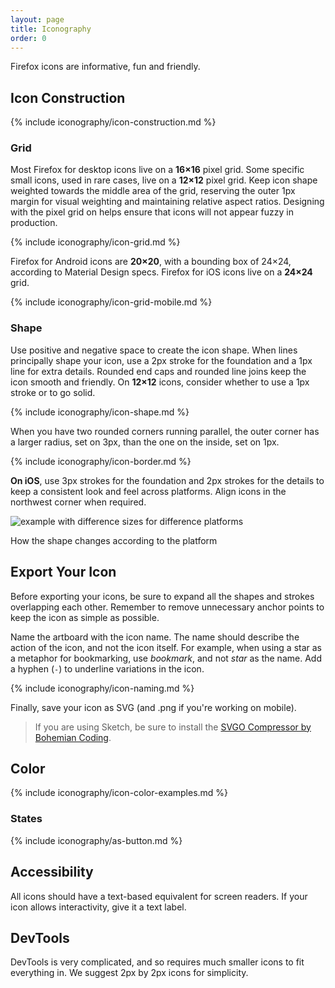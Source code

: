 ```yaml
---
layout: page
title: Iconography
order: 0
---
```


Firefox icons are informative, fun and friendly.

## Icon Construction

{% include iconography/icon-construction.md %}

### Grid

Most Firefox for desktop icons live on a **16×16** pixel grid. Some specific small icons, used in rare cases, live on a **12×12** pixel grid. Keep icon shape weighted towards the middle area of the grid, reserving the outer 1px margin for visual weighting and maintaining relative aspect ratios. Designing with the pixel grid on helps ensure that icons will not appear fuzzy in production.

{% include iconography/icon-grid.md %}

Firefox for Android icons are **20×20**, with a bounding box of 24×24, according to Material Design specs. Firefox for iOS icons live on a **24×24** grid.

{% include iconography/icon-grid-mobile.md %}

### Shape

Use positive and negative space to create the icon shape. When lines principally shape your icon, use a 2px stroke for the foundation and a 1px line for extra details. Rounded end caps and rounded line joins keep the icon smooth and friendly. On **12×12** icons, consider whether to use a 1px stroke or to go solid.

{% include iconography/icon-shape.md %}

When you have two rounded corners running parallel, the outer corner has a larger radius, set on 3px, than the one on the inside, set on 1px.

{% include iconography/icon-border.md %}

**On iOS**, use 3px strokes for the foundation and 2px strokes for the details to keep a consistent look and feel across platforms. Align icons in the northwest corner when required.

![example with difference sizes for difference platforms](../images/icons/icon-shape-stroke-different-platform.svg)

<figcaption>How the shape changes according to the platform</figcaption>

## Export Your Icon


Before exporting your icons, be sure to expand all the shapes and strokes overlapping each other. Remember to remove unnecessary anchor points to keep the icon as simple as possible.


Name the artboard with the icon name. The name should describe the action of the icon, and not the icon itself. For example, when using a star as a metaphor for bookmarking, use *bookmark*, and not *star* as the name. Add a hyphen (`-`) to underline variations in the icon.

{% include iconography/icon-naming.md %}

Finally, save your icon as SVG (and .png if you're working on mobile).

> If you are using Sketch, be sure to install the [SVGO Compressor by Bohemian Coding](https://github.com/BohemianCoding/svgo-compressor).

## Color

{% include iconography/icon-color-examples.md %}

### States

{% include iconography/as-button.md %}

## Accessibility

All icons should have a text-based equivalent for screen readers. If your icon allows interactivity, give it a text label.

## DevTools

DevTools is very complicated, and so requires much smaller icons to fit everything in. We suggest 2px by 2px icons for simplicity.
